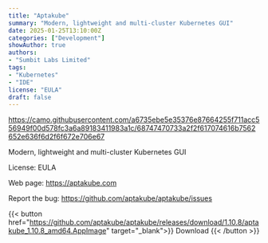 ```yaml
---
title: "Aptakube"
summary: "Modern, lightweight and multi-cluster Kubernetes GUI"
date: 2025-01-25T13:10:00Z
categories: ["Development"]
showAuthor: true
authors:
- "Sumbit Labs Limited"
tags: 
- "Kubernetes"
- "IDE"
license: "EULA"
draft: false
---
```

https://camo.githubusercontent.com/a6735ebe5e35376e87664255f711acc556949f00d578fc3a6a89183411983a1c/68747470733a2f2f617074616b7562652e636f6d2f6f672e706e67

Modern, lightweight and multi-cluster Kubernetes GUI

License: EULA

Web page: <https://aptakube.com>

Report the bug: <https://github.com/aptakube/aptakube/issues>  

{{< button href="https://github.com/aptakube/aptakube/releases/download/1.10.8/aptakube_1.10.8_amd64.AppImage" target="_blank">}}
Download
{{< /button >}}